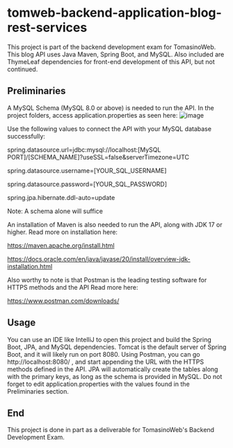 # tomweb-backend-application-blog-rest-services
This project is part of the backend development exam for TomasinoWeb.
This blog API uses Java Maven, Spring Boot, and MySQL.
Also included are ThymeLeaf dependencies for front-end development of this API, but not continued.

## Preliminaries
A MySQL Schema (MySQL 8.0 or above) is needed to run the API. In the project folders, access application.properties as seen here:
![image](https://github.com/spadrejuan/tomweb-backend-application-blog-rest-services/assets/145114916/0484a169-3b39-467b-9ba5-978c02903f60)

Use the following values to connect the API with your MySQL database successfully:

spring.datasource.url=jdbc:mysql://localhost:[MySQL PORT]/[SCHEMA_NAME]?useSSL=false&serverTimezone=UTC

spring.datasource.username=[YOUR_SQL_USERNAME]

spring.datasource.password=[YOUR_SQL_PASSWORD]

spring.jpa.hibernate.ddl-auto=update

Note:
A schema alone will suffice

An installation of Maven is also needed to run the API, along with JDK 17 or higher. 
Read more on installation here: 

https://maven.apache.org/install.html

https://docs.oracle.com/en/java/javase/20/install/overview-jdk-installation.html

Also worthy to note is that Postman is the leading testing software for HTTPS methods and the API
Read more here:

https://www.postman.com/downloads/

## Usage
You can use an IDE like IntelliJ to open this project and build the Spring Boot, JPA, and MySQL dependencies.
Tomcat is the default server of Spring Boot, and it will likely run on port 8080.
Using Postman, you can go http://localhost:8080/ , and start appending the URL with the HTTPS methods defined in the API.
JPA will automatically create the tables along with the primary keys, as long as the schema is provided in MySQL. 
Do not forget to edit application.properties with the values found in the Preliminaries section.

## End
This project is done in part as a deliverable for TomasinoWeb's Backend Development Exam.
